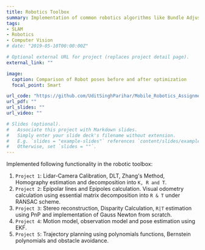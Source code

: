```yaml
---
title: Robotics Toolbox 
summary: Implementation of common robotics algorithms like Bundle Adjustment, Visual Odometry, Stereo Reconstruction and EKF from scratch
tags:
- SLAM
- Robotics
- Computer Vision
# date: "2019-05-10T00:00:00Z"

# Optional external URL for project (replaces project detail page).
external_link: ""

image:
  caption: Comparison of Robot poses before and after optimization
  focal_point: Smart

url_code: "https://github.com/UditSinghParihar/Mobile_Robotics_Assignments"
url_pdf: ""
url_slides: ""
url_video: ""

# Slides (optional).
#   Associate this project with Markdown slides.
#   Simply enter your slide deck's filename without extension.
#   E.g. `slides = "example-slides"` references `content/slides/example-slides.md`.
#   Otherwise, set `slides = ""`.
---
```


Implemented following functionality in the robotic toolbox:   

1. `Project 1`: Lidar-Camera Calibration, DLT, Zhang's Method, Homography estimation and decomposition into `K, R and T`.  
2. `Project 2`: Epipolar lines and Epipoles calculation. Visual odometry calculation using essential matrix decomposition into `R & T` under RANSAC scheme.   
3. `Project 3`: Stereo reconstruction, Disparity Calculation, `R|T` estimation using PnP and implementation of Gauss Newton from scratch.  
4. `Project 4`: Motion model, observation model and pose estimation using EKF.  
5. `Project 5`: Trajectory planning using polynomials functions, Bernstein polynomials and obstacle avoidance.  